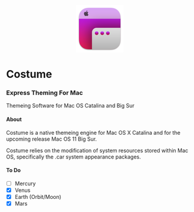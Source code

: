 <p align="center">
<img src="https://raw.githubusercontent.com/R-Teer/Costume-For-Mac/master/icon.png" width="128" height="128" title="Costume For Mac">
</p>

# Costume
### Express Theming For Mac
Themeing Software for Mac OS Catalina and Big Sur

#### About

Costume is a native themeing engine for Mac OS X Catalina and for the upcoming release Mac OS 11 Big Sur.

Costume relies on the modification of system resources stored within Mac OS, specifically the .car system appearance packages.


#### To Do

- [ ] Mercury
- [x] Venus
- [x] Earth (Orbit/Moon)
- [x] Mars

